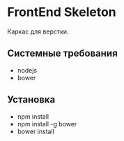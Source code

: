 # FrontEnd Skeleton

Каркас для верстки.

## Системные требования
- nodejs
- bower

## Установка
- npm install
- npm install -g bower
- bower install
